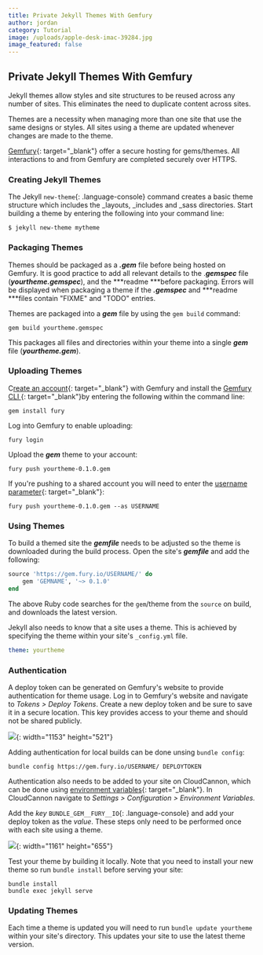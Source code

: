 ```yaml
---
title: Private Jekyll Themes With Gemfury
author: jordan
category: Tutorial
image: /uploads/apple-desk-imac-39284.jpg
image_featured: false
---
```


## Private Jekyll Themes With Gemfury

Jekyll themes allow styles and site structures to be reused across any number of sites. This eliminates the need to duplicate content across sites.

Themes are a necessity when managing more than one site that use the same designs or styles. All sites using a theme are updated whenever changes are made to the theme.

[Gemfury](https://gemfury.com/){: target="_blank"} offer a secure hosting for gems/themes. All interactions to and from Gemfury are completed securely over HTTPS.

### Creating Jekyll Themes

The Jekyll&nbsp;`new-theme`{: .language-console} command creates a basic theme structure which includes the \_layouts, \_includes and \_sass directories. Start building a theme by entering the following into your command line:

```console
$ jekyll new-theme mytheme
```

### Packaging Themes

Themes should be packaged as a ***.gem*** file before being hosted on Gemfury. It is good practice to add all relevant details to the .***gemspec*** file (***yourtheme.gemspec***), and the ***readme ***before packaging. Errors will be displayed when packaging a theme if the ***.gemspec*** and *\*\*readme \*\**files contain "FIXME" and "TODO" entries.

Themes are packaged into a ***gem*** file by using the `gem build` command:

```console
gem build yourtheme.gemspec
```

This packages all files and directories within your theme into a single ***gem*** file (***yourtheme.gem***).

### Uploading Themes

C[reate an account](https://manage.fury.io/users/sign_up){: target="_blank"} with Gemfury and install the [Gemfury CLI ](https://gemfury.com/help/gemfury-cli){: target="_blank"}by entering the following within the command line:

```console
gem install fury
```

Log into Gemfury to enable uploading:

```console
fury login
```

Upload the ***gem*** theme to your account:

```
fury push yourtheme-0.1.0.gem
```

If you're pushing to a shared account you will need to enter the [username parameter](https://gemfury.com/help/gemfury-cli#uploading-packages){: target="_blank"}\:

```console
fury push yourtheme-0.1.0.gem --as USERNAME
```

### Using Themes

To build a themed site the ***gemfile*** needs to be adjusted so the theme is downloaded during the build process. Open the site's ***gemfile*** and add the following:

```ruby
source 'https://gem.fury.io/USERNAME/' do
    gem 'GEMNAME', '~> 0.1.0'
end
```

The above Ruby code searches for the `gem`/theme from the `source` on build, and downloads the latest version.

Jekyll also needs to know that a site uses a theme. This is achieved by specifying the theme within your site's `_config.yml` file.

```yaml
theme: yourtheme
```

### Authentication

A deploy token can be generated on Gemfury's website to provide authentication for theme usage. Log in to Gemfury's website and navigate to *Tokens &gt; Deploy Tokens*. Create a new deploy token and be sure to save it in a secure location. This key provides access to your theme and should not be shared publicly.

![](/images/blog/screen-shot-2019-05-27-at-2-04-02-pm.png){: width="1153" height="521"}

Adding authentication for local builds can be done unsing `bundle config`\:

```console
bundle config https://gem.fury.io/USERNAME/ DEPLOYTOKEN
```

Authentication also needs to be added to your site on CloudCannon, which can be done using [environment variables](https://docs.cloudcannon.com/builds/configuration/?h=environment%20variables){: target="_blank"}. In CloudCannon navigate to *Settings &gt; Configuration &gt; Environment Variables.*

Add the *key* `BUNDLE_GEM__FURY__IO`{: .language-console} and add your deploy token as the *value*. These steps only need to be performed once with each site using a theme.

![](/images/blog/screen-shot-2019-05-27-at-1-46-15-pm.png){: width="1161" height="655"}

Test your theme by building it locally. Note that you need to install your new theme so run `bundle install` before serving your site:

```
bundle install
bundle exec jekyll serve
```

### Updating Themes

Each time a theme is updated you will need to run `bundle update yourtheme` within your site's directory. This updates your site to use the latest theme version.

&nbsp;

&nbsp;
